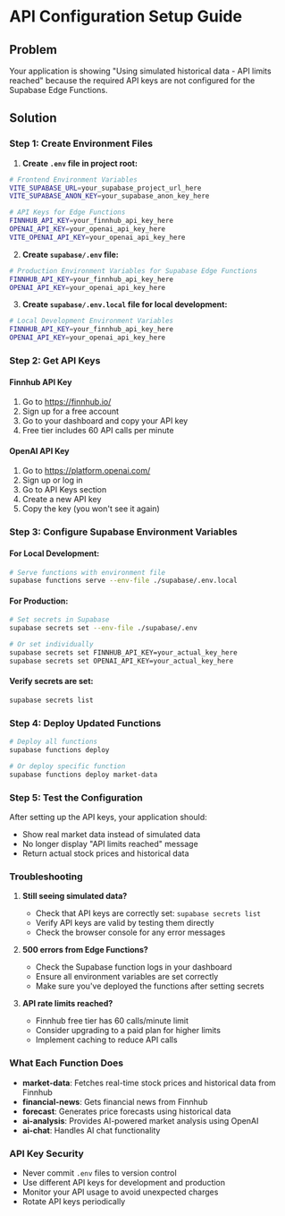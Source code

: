 # API Configuration Setup Guide

## Problem
Your application is showing "Using simulated historical data - API limits reached" because the required API keys are not configured for the Supabase Edge Functions.

## Solution

### Step 1: Create Environment Files

1. **Create `.env` file in project root:**
```bash
# Frontend Environment Variables
VITE_SUPABASE_URL=your_supabase_project_url_here
VITE_SUPABASE_ANON_KEY=your_supabase_anon_key_here

# API Keys for Edge Functions
FINNHUB_API_KEY=your_finnhub_api_key_here
OPENAI_API_KEY=your_openai_api_key_here
VITE_OPENAI_API_KEY=your_openai_api_key_here
```

2. **Create `supabase/.env` file:**
```bash
# Production Environment Variables for Supabase Edge Functions
FINNHUB_API_KEY=your_finnhub_api_key_here
OPENAI_API_KEY=your_openai_api_key_here
```

3. **Create `supabase/.env.local` file for local development:**
```bash
# Local Development Environment Variables
FINNHUB_API_KEY=your_finnhub_api_key_here
OPENAI_API_KEY=your_openai_api_key_here
```

### Step 2: Get API Keys

#### Finnhub API Key
1. Go to https://finnhub.io/
2. Sign up for a free account
3. Go to your dashboard and copy your API key
4. Free tier includes 60 API calls per minute

#### OpenAI API Key
1. Go to https://platform.openai.com/
2. Sign up or log in
3. Go to API Keys section
4. Create a new API key
5. Copy the key (you won't see it again)

### Step 3: Configure Supabase Environment Variables

#### For Local Development:
```bash
# Serve functions with environment file
supabase functions serve --env-file ./supabase/.env.local
```

#### For Production:
```bash
# Set secrets in Supabase
supabase secrets set --env-file ./supabase/.env

# Or set individually
supabase secrets set FINNHUB_API_KEY=your_actual_key_here
supabase secrets set OPENAI_API_KEY=your_actual_key_here
```

#### Verify secrets are set:
```bash
supabase secrets list
```

### Step 4: Deploy Updated Functions

```bash
# Deploy all functions
supabase functions deploy

# Or deploy specific function
supabase functions deploy market-data
```

### Step 5: Test the Configuration

After setting up the API keys, your application should:
- Show real market data instead of simulated data
- No longer display "API limits reached" message
- Return actual stock prices and historical data

### Troubleshooting

1. **Still seeing simulated data?**
   - Check that API keys are correctly set: `supabase secrets list`
   - Verify API keys are valid by testing them directly
   - Check the browser console for any error messages

2. **500 errors from Edge Functions?**
   - Check the Supabase function logs in your dashboard
   - Ensure all environment variables are set correctly
   - Make sure you've deployed the functions after setting secrets

3. **API rate limits reached?**
   - Finnhub free tier has 60 calls/minute limit
   - Consider upgrading to a paid plan for higher limits
   - Implement caching to reduce API calls

### What Each Function Does

- **market-data**: Fetches real-time stock prices and historical data from Finnhub
- **financial-news**: Gets financial news from Finnhub
- **forecast**: Generates price forecasts using historical data
- **ai-analysis**: Provides AI-powered market analysis using OpenAI
- **ai-chat**: Handles AI chat functionality

### API Key Security

- Never commit `.env` files to version control
- Use different API keys for development and production
- Monitor your API usage to avoid unexpected charges
- Rotate API keys periodically 